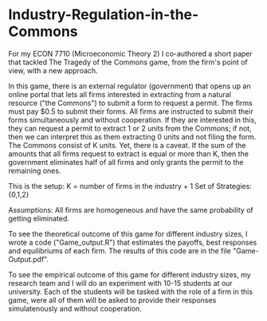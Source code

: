 # Industry-Regulation-in-the-Commons
For my ECON 7710 (Microeconomic Theory 2) I co-authored a short paper that tackled The Tragedy of the Commons game, from the firm's point of view, with a new approach.

In this game, there is an external regulator (government) that opens up an online portal that lets all firms interested in extracting from a natural resource ("the Commons") to submit a form to request a permit. The firms must pay $0.5 to submit their forms. All firms are instructed to submit their forms simultaneously and without cooperation. If they are interested in this, they can request a permit to extract 1 or 2 units from the Commons; if not, then we can interpret this as them extracting 0 units and not filing the form. The Commons consist of K units. Yet, there is a caveat. If the sum of the amounts that all firms request to extract is equal or more than K, then the government eliminates half of all firms and only grants the permit to the remaining ones. 

This is the setup:
K = number of firms in the industry + 1
Set of Strategies: {0,1,2}

Assumptions: All firms are homogeneous and have the same probability of getting eliminated.


To see the theoretical outcome of this game for different industry sizes, I wrote a code ("Game_output.R") that estimates the payoffs, best responses and equilibriums of each firm. The results of this code are in the file "Game-Output.pdf".

To see the empirical outcome of this game for different industry sizes, my research team and I will do an experiment with 10-15 students at our university. Each of the students will be tasked with the role of a firm in this game, were all of them will be asked to provide their responses simulatenously and without cooperation. 
